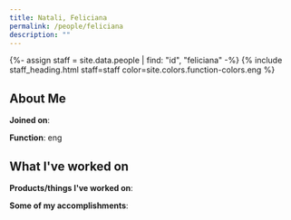 ```yaml
---
title: Natali, Feliciana
permalink: /people/feliciana
description: ""
---
```


{%- assign staff = site.data.people | find: "id", "feliciana" -%}
{% include staff_heading.html staff=staff color=site.colors.function-colors.eng %}

## About Me

**Joined on**: 

**Function**: eng

## What I've worked on

**Products/things I've worked on**:


**Some of my accomplishments**:

